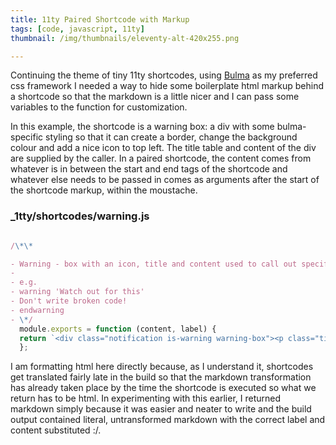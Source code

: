 ```yaml
---
title: 11ty Paired Shortcode with Markup
tags: [code, javascript, 11ty]
thumbnail: /img/thumbnails/eleventy-alt-420x255.png

---
```


Continuing the theme of tiny 11ty shortcodes, using [Bulma](http://bulma.io) as my preferred css framework
I needed a way to hide some boilerplate html markup behind a shortcode so that the markdown is a little nicer
and I can pass some variables to the function for customization.

In this example, the shortcode is a warning box: a div with some bulma-specific styling so that it can create a border,
change the background colour and add a nice icon to top left. The title table and content of the div are supplied by the
caller. In a paired shortcode, the content comes from whatever is in between the start and end tags of the shortcode and
whatever else needs to be passed in comes as arguments after the start of the shortcode markup, within the moustache.

### \_1tty/shortcodes/warning.js

```javascript

/\*\*

- Warning - box with an icon, title and content used to call out specific issues to the developer.
-
- e.g.
- warning 'Watch out for this'
- Don't write broken code!
- endwarning
- \*/
  module.exports = function (content, label) {
  return `<div class="notification is-warning warning-box"><p class="title is-4">${label}</p>${content}</div>`;
  };

```

I am formatting html here directly because, as I understand it, shortcodes get translated fairly late in the build
so that the markdown transformation has already taken place by the time the shortcode is executed so what we return
has to be html. In experimenting with this earlier, I returned markdown simply because it was easier and neater to
write and the build output contained literal, untransformed markdown with the correct label and content substituted :/.
